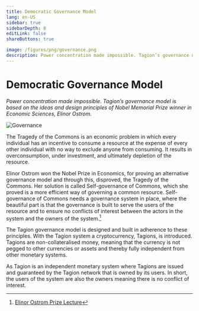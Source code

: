 ```yaml
---
title: Democratic Governance Model
lang: en-US
sidebar: true
sidebarDepth: 0
editLink: false
shareButtons: true

image: /figures/png/governance.png
description: Power concentration made impossible. Tagion’s governance model is based on the ideas and design principles of Nobel Memorial Prize winner in Economic Sciences, Elinor Ostrom.
---
```


# Democratic Governance Model

_Power concentration made impossible. Tagion’s governance model is based on the ideas and design principles of Nobel Memorial Prize winner in Economic Sciences, Elinor Ostrom._

<img src="/figures/governance.svg" alt="Governance" class="wiki-image-figure"/>

The Tragedy of the Commons is an economic problem in which every individual has an incentive to consume a resource at the expense of every other individual with no way to exclude anyone from consuming. It results in overconsumption, under investment, and ultimately depletion of the resource.

Elinor Ostrom won the Nobel Prize in Economics, for proving an alternative governance model and through this, disproved, the Tragedy of the Commons.
Her solution is called Self-governance of Commons, which she proved is a more efficient way of governing a common resource. Self-governance of Commons needs a governance system in place, where the beautiful part is that the governance is built to serve the users of the resource and to ensure no conflicts of interest between the actors in the system and the owners of the system.[^1]

The Tagion governance model is designed and built in adherence to these principles.
With the Tagion system a cryptocurrency, Tagions, is introduced. Tagions are non-collateralised money, meaning that the currency is not pegged to other currencies or assets and thereby fully independent from other monetary systems.

As Tagion is an independent monetary system where Tagions are issued and guaranteed by the Tagion network that is owned by its users. In short, the users of the system are also the owners meaning there is no conflict of interest.

[^1]: [Elinor Ostrom Prize Lecture](https://www.nobelprize.org/prizes/economic-sciences/2009/ostrom/lecture/)